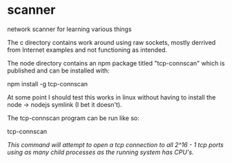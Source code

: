 # scanner
network scanner for learning various things

The c directory contains work around using raw sockets, mostly derrived from Internet examples and not functioning as intended.

The node directory contains an npm package titled "tcp-connscan" which is published and can be installed with:

 npm install -g tcp-connscan

At some point I should test this works in linux without having to install the node -> nodejs symlink (I bet it doesn't).

The tcp-connscan program can be run like so:

 tcp-connscan <address>

This command will attempt to open a tcp connection to all 2^16 - 1 tcp ports using as many child processes as the running system has CPU's.
